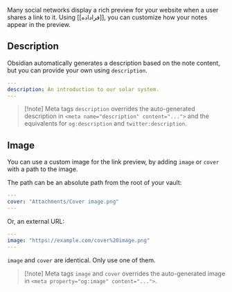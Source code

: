 Many social networks display a rich preview for your website when a user shares a link to it.  Using [[فراداده]], you can customize how your notes appear in the preview.

## Description

Obsidian automatically generates a description based on the note content, but you can provide your own using `description`.

```yaml
---
description: An introduction to our solar system.
---
```

> [!note] Meta tags
> `description` overrides the auto-generated description in `<meta name="description" content="...">` and the equivalents for `og:description` and `twitter:description`.

## Image

You can use a custom image for the link preview, by adding `image` or `cover` with a path to the image.

The path can be an absolute path from the root of your vault:

```yaml
---
cover: "Attachments/Cover image.png"
---
```

Or, an external URL:

```yaml
---
image: "https://example.com/cover%20image.png"
---
```

`image` and `cover` are identical. Only use one of them.

> [!note] Meta tags
> `image` and `cover` overrides the auto-generated image in `<meta property="og:image" content="...">`.
